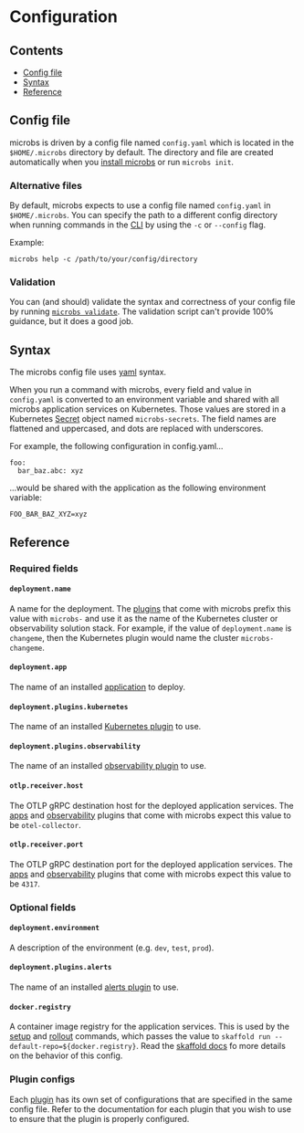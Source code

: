 # [](configuration)Configuration

## Contents

* [Config file](#config-file)
* [Syntax](#syntax)
* [Reference](#reference)


## [](config-file)Config file

microbs is driven by a config file named `config.yaml` which is located in the
`$HOME/.microbs` directory by default. The directory and file are created
automatically when you [install microbs](/docs/overview/getting-started) or run
`microbs init`.

### [](alternative-files)Alternative files

By default, microbs expects to use a config file named `config.yaml` in
`$HOME/.microbs`. You can specify the path to a different config directory when
running commands in the [CLI](/docs/usage/cli) by using the `-c` or `--config`
flag.

Example:

`microbs help -c /path/to/your/config/directory`

### [](validation)Validation

You can (and should) validate the syntax and correctness of your config file by
running [`microbs validate`](/docs/usage/cli#validate). The validation script
can't provide 100% guidance, but it does a good job.


## [](syntax)Syntax

The microbs config file uses [yaml](https://yaml.org/spec/1.2.2/) syntax.

When you run a command with microbs, every field and value in `config.yaml` is
converted to an environment variable and shared with all microbs application
services on Kubernetes. Those values are stored in a Kubernetes
[Secret](https://kubernetes.io/docs/concepts/configuration/secret/) object named
`microbs-secrets`. The field names are flattened and uppercased, and dots are
replaced with underscores.

For example, the following configuration in config.yaml...

```yaml:nocopy
foo:
  bar_baz.abc: xyz
```

...would be shared with the application as the following environment variable:

```js:nocopy
FOO_BAR_BAZ_XYZ=xyz
```


## [](reference)Reference


### Required fields

#### [](deployment.name)`deployment.name`

A name for the deployment. The [plugins](/docs/plugins) that come with microbs
prefix this value with `microbs-` and use it as the name of the Kubernetes
cluster or observability solution stack. For example, if the value of
`deployment.name` is `changeme`, then the Kubernetes plugin would name the
cluster `microbs-changeme`.

#### [](deployment.app)`deployment.app`

The name of an installed [application](/docs/apps) to deploy.

#### [](deployment.plugins.kubernetes)`deployment.plugins.kubernetes`

The name of an installed [Kubernetes plugin](/docs/plugins/observability) to use.

#### [](deployment.plugins.observability)`deployment.plugins.observability`

The name of an installed [observability plugin](/docs/plugins/observability) to use.

#### [](otlp.receiver.host)`otlp.receiver.host`

The OTLP gRPC destination host for the deployed application services. The
[apps](/docs/apps) and [observability](/docs/plugins/observability) plugins that
come with microbs expect this value to be `otel-collector`.

#### [](otlp.receiver.port)`otlp.receiver.port`

The OTLP gRPC destination port for the deployed application services. The
[apps](/docs/apps) and [observability](/docs/plugins/observability) plugins that
come with microbs expect this value to be `4317`.


### Optional fields

#### [](deployment.environment)`deployment.environment`

A description of the environment (e.g. `dev`, `test`, `prod`).

#### [](deployment.plugins.alerts)`deployment.plugins.alerts`

The name of an installed [alerts plugin](/docs/plugins/observability) to use.

#### [](docker.registry)`docker.registry`

A container image registry for the application services. This is used by the
[setup](/docs/usage/cli#setup) and [rollout](/docs/usage/cli#rollout) commands,
which passes the value to `skaffold run --default-repo=${docker.registry}`. Read
the [skaffold docs](https://skaffold.dev/docs/environment/image-registries/) fo
more details on the behavior of this config.


### Plugin configs

Each [plugin](/docs/plugins) has its own set of configurations that are
specified in the same config file. Refer to the documentation for each plugin
that you wish to use to ensure that the plugin is properly configured.
